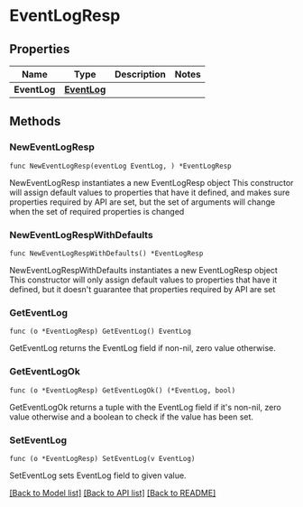 # EventLogResp

## Properties

Name | Type | Description | Notes
------------ | ------------- | ------------- | -------------
**EventLog** | [**EventLog**](EventLog.md) |  | 

## Methods

### NewEventLogResp

`func NewEventLogResp(eventLog EventLog, ) *EventLogResp`

NewEventLogResp instantiates a new EventLogResp object
This constructor will assign default values to properties that have it defined,
and makes sure properties required by API are set, but the set of arguments
will change when the set of required properties is changed

### NewEventLogRespWithDefaults

`func NewEventLogRespWithDefaults() *EventLogResp`

NewEventLogRespWithDefaults instantiates a new EventLogResp object
This constructor will only assign default values to properties that have it defined,
but it doesn't guarantee that properties required by API are set

### GetEventLog

`func (o *EventLogResp) GetEventLog() EventLog`

GetEventLog returns the EventLog field if non-nil, zero value otherwise.

### GetEventLogOk

`func (o *EventLogResp) GetEventLogOk() (*EventLog, bool)`

GetEventLogOk returns a tuple with the EventLog field if it's non-nil, zero value otherwise
and a boolean to check if the value has been set.

### SetEventLog

`func (o *EventLogResp) SetEventLog(v EventLog)`

SetEventLog sets EventLog field to given value.



[[Back to Model list]](../README.md#documentation-for-models) [[Back to API list]](../README.md#documentation-for-api-endpoints) [[Back to README]](../README.md)


